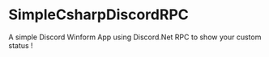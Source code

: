 # SimpleCsharpDiscordRPC
A simple Discord Winform App using Discord.Net RPC to show your custom status ! 
